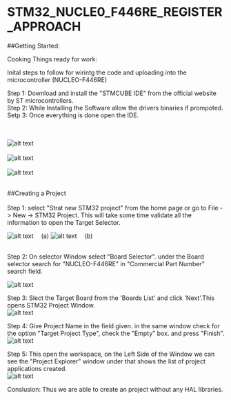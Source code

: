 # STM32_NUCLE0_F446RE_REGISTER_APPROACH
 
##Getting Started:<br/>

Cooking Things ready for work:<br/>

Inital steps to follow for wirintg the code and uploading into the microcontroller (NUCLEO-F446RE)<br/>

Step 1: Download and install the "STMCUBE IDE" from the official website by ST microcontrollers.<br/>
Step 2: While Installing the Software allow the drivers binaries if prompoted.<br/>
Setp 3: Once everything is done open the IDE.<br/>
<br/>
<br/>

![alt text](</Docs/Launcher_select.png>)<br/><br/>
![alt text](</Docs/Home_page.png>)<br/><br/>
![alt text](</Docs/STM CUBEIDE.png>)<br/><br/>

##Creating a Project<br/><br/>
Step 1: select "Strat new STM32 project" from the home page or go to File -> New -> STM32 Project. This will take some time validate all the information to open the Target Selector.
<br/>

![alt text](</Docs/Start_new_proj.png>)             &emsp;(a)
![alt text](</Docs/Start_new_proj_b.png>)           &emsp;(b)<br/><br/>

Step 2: On selector Window select  "Board Selector". under the Board selector search for "NUCLEO-F446RE" in "Commercial Part Number" search field.<br/>

![alt text](</Docs/Board_Selector.png>)<br/>

Step 3: Slect the Target Board from the 'Boards List' and click 'Next'.This opens STM32 Project Window.<br/>
![alt text](</Docs/Board_List.png>)<br/>

Step 4: Give Project Name in the field given. in the same window check for the option "Target Project Type", check the "Empty" box. and press "Finish".<br/>
![alt text](</Docs/Project_name.png>)<br/>

Step 5: This open the workspace, on the Left Side of the Window we can see the "Project Explorer" window under that shows the list of project applications created.<br/>
![alt text](</Docs/Project_Explorer.png>)<br/>

Conslusion:
    Thus we are able to create an project without any HAL libraries.

